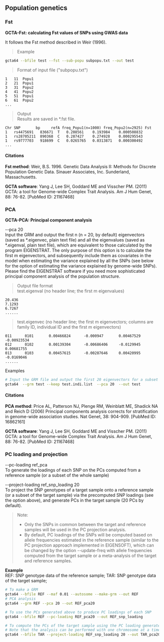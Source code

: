 
## Population genetics

### Fst

**GCTA-Fst: calculating Fst values of SNPs using GWAS data**

It follows the Fst method described in Weir (1996).

> Example
```bash
gcta64 --bfile test --fst --sub-popu subpopu.txt --out test
```

> Format of input file ("subpopu.txt")
```nohighlight
1	11	Popu1
2	21	Popu1
3	31	Popu2
4	41	Popu2
5	51	Popu1
6	61	Popu2
...
```

> Output  
> Results are saved in *.fst file.
```nohighlight
Chr	SNP	      bp	 refA freq_Popu1(n=1000) freq_Popu2(n=2925)	Fst	
1	rs4475691	836671	T	0.208561	0.193984	0.000508832	
1	rs28705211	890368	C	0.287427	0.274928	0.000295543	
1	rs9777703	918699	C	0.0265765	0.0313871	0.000300492	
...
```


#### Citations

**Fst method**: Weir, B.S. 1996. Genetic Data Analysis II: Methods for Discrete Population Genetic Data. Sinauer Associates, Inc. Sunderland, Massachusetts.

**GCTA software**: Yang J, Lee SH, Goddard ME and Visscher PM. (2011) GCTA: a tool for Genome-wide Complex Trait Analysis. Am J Hum Genet, 88: 76-82. [PubMed ID: 21167468]


### PCA

**GCTA-PCA: Principal component analysis**

--pca 20  
Input the GRM and output the first n (n = 20, by default) eigenvectors (saved as *.eigenvec, plain text file) and all the eigenvalues (saved as *.eigenval, plain text file), which are equivalent to those calculated by the program EIGENSTRAT. The only purpose of this option is to calculate the first m eigenvectors, and subsequently include them as covariates in the model when estimating the variance explained by all the SNPs (see below for the option of estimating the variance explained by genome-wide SNPs). Please find the EIGENSTRAT software if you need more sophisticated principal component analysis of the population structure. 
> Output file format  
> test.eigenval (no header line; the first m eigenvalues)
```nohighlight
20.436  
7.1293  
6.7267  
......
```

> test.eigenvec (no header line; the first m eigenvectors; columns are family ID, individual ID and the first m eigenvectors)  
```nohighlight
011      0101       0.00466824      -0.000947       0.00467529      -0.00923534  
012      0102       0.00139304      -0.00686406     -0.0129945      0.00681755  
013      0103       0.00457615      -0.00287646     0.00420995      -0.0169046  
......
```

Examples
```bash
# Input the GRM file and output the first 20 eigenvectors for a subset of individuals
gcta64  --grm test --keep test.indi.list  --pca 20  --out test
```

#### Citations

**PCA method**: Price AL, Patterson NJ, Plenge RM, Weinblatt ME, Shadick NA and Reich D (2006) Principal components analysis corrects for stratification in genome-wide association studies. Nat Genet, 38: 904-909. [PubMed ID: 16862161]

**GCTA software**: Yang J, Lee SH, Goddard ME and Visscher PM. (2011) GCTA: a tool for Genome-wide Complex Trait Analysis. Am J Hum Genet, 88: 76-82. [PubMed ID: 21167468]

### PC loading and projection

--pc-loading ref_pca  
To generate the loadings of each SNP on the PCs computed from a reference sample (or a subset of the whole sample)

--project-loading ref\_snp\_loading 20  
To project the SNP genotypes of a target sample onto a reference sample (or a subset of the target sample) via the precomputed SNP loadings (see the option above), and generate PCs in the target sample (20 PCs by default).

> Note: 
> * Only the SNPs in common between the target and reference samples will be used in the PC projection analysis.
> * By default, PC loadings of the SNPs will be computed based on allele frequencies estimated in the reference sample (similar to the PC projection approach implemented in EIGENSOFT), which can be changed by the option --update-freq with allele frequencies computed from the target sample or a meta-analysis of the target and reference samples.

**Example**  
REF: SNP genotype data of the reference sample; 
TAR: SNP genotype data of the target sample;
```bash
# To make a GRM
gcta64 --bfile REF --maf 0.01 --autosome --make-grm --out REF
# PCA analysis
gcta64 --grm REF --pca 20 --out REF_pca20

# To use the PCs generated above to produce PC loadings of each SNP
gcta64 --bfile REF --pc-loading REF_pca20 --out REF_snp_loading

# To compute the PCs of the target sample using the PC loading generated above
# Note that the analysis can be performed with one chromosome at a time 
gcta64 --bfile TAR --project-loading REF_snp_loading 20 --out TAR_pca20
```


